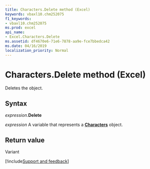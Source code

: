 ```yaml
---
title: Characters.Delete method (Excel)
keywords: vbaxl10.chm252075
f1_keywords:
- vbaxl10.chm252075
ms.prod: excel
api_name:
- Excel.Characters.Delete
ms.assetid: df4670e6-71e6-7878-aa9e-fce7bbedca42
ms.date: 04/16/2019
localization_priority: Normal
---
```



# Characters.Delete method (Excel)

Deletes the object.


## Syntax

_expression_.**Delete**

_expression_ A variable that represents a **[Characters](Excel.Characters.md)** object.


## Return value

Variant




[!include[Support and feedback](~/includes/feedback-boilerplate.md)]